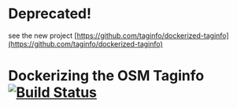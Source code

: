 # Deprecated! 

see the new project [https://github.com/taginfo/dockerized-taginfo](https://github.com/taginfo/dockerized-taginfo)


# Dockerizing the OSM Taginfo  [![Build Status](https://api.travis-ci.org/ImreSamu/osmdtaginfo.svg?branch=master)](https://travis-ci.org/ImreSamu/osmdtaginfo)


